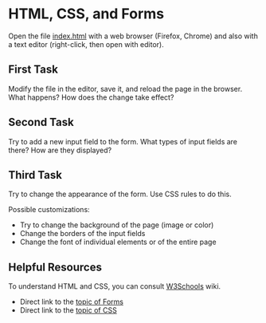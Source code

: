 # HTML, CSS, and Forms

Open the file [index.html](./index.html) with a web browser (Firefox, Chrome) and also
with a text editor (right-click, then open with editor).

## First Task

Modify the file in the editor, save it, and reload the page in the browser. What
happens? How does the change take effect?

## Second Task

Try to add a new input field to the form. What types of input fields are there? How are
they displayed?

## Third Task

Try to change the appearance of the form. Use CSS rules to do this.

Possible customizations:

  * Try to change the background of the page (image or color)
  * Change the borders of the input fields
  * Change the font of individual elements or of the entire page

## Helpful Resources

To understand HTML and CSS, you can consult [W3Schools](https://www.w3schools.com/)
wiki.

  * Direct link to the [topic of Forms](https://www.w3schools.com/html/html_forms.asp)
  * Direct link to the [topic of CSS](https://www.w3schools.com/css/)
